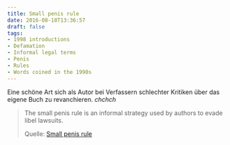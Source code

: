 ```yaml
---
title: Small penis rule
date: 2016-08-18T13:36:57
draft: false
tags:
- 1998 introductions
- Defamation
- Informal legal terms
- Penis
- Rules
- Words coined in the 1990s
---
```


Eine schöne Art sich als Autor bei Verfassern schlechter Kritiken über das
eigene Buch zu revanchieren. *chchch*

> The small penis rule is an informal strategy used by authors to evade libel lawsuits.
>
> Quelle: [Small penis rule](https://en.wikipedia.org/wiki/Small_penis_rule)